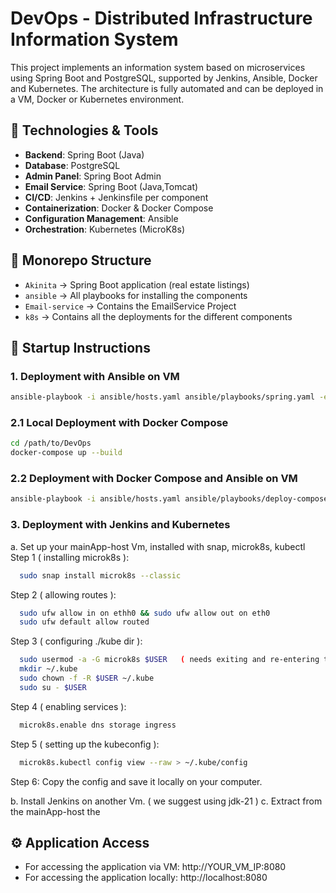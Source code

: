 # DevOps - Distributed Infrastructure Information System

This project implements an information system based on microservices using Spring Boot and PostgreSQL, supported by Jenkins, Ansible, Docker and Kubernetes. The architecture is fully automated and can be deployed in a VM, Docker or Kubernetes environment.

## 🔧 Technologies & Tools

- **Backend**: Spring Boot (Java)
- **Database**: PostgreSQL
- **Admin Panel**: Spring Boot Admin
- **Email Service**: Spring Boot (Java,Tomcat)
- **CI/CD**: Jenkins + Jenkinsfile per component
- **Containerization**: Docker & Docker Compose
- **Configuration Management**: Ansible
- **Orchestration**: Kubernetes (MicroK8s)

## 📁 Monorepo Structure

- `Akinita` → Spring Boot application (real estate listings)
- `ansible` → All playbooks for installing the components
- `Email-service` → Contains the EmailService Project 
- `k8s` → Contains all the deployments for the different components

## 🚀 Startup Instructions

### 1. Deployment with Ansible on VM
```bash
ansible-playbook -i ansible/hosts.yaml ansible/playbooks/spring.yaml -e "vm_ip=YOUR_VM_IP"
```

### 2.1 Local Deployment with Docker Compose

```bash
cd /path/to/DevOps
docker-compose up --build
```

### 2.2 Deployment with Docker Compose and Ansible on VM
```bash
ansible-playbook -i ansible/hosts.yaml ansible/playbooks/deploy-compose.yaml -e "vm_ip=YOUR_VM_IP"
```
### 3. Deployment with Jenkins and Kubernetes
  a. Set up your mainApp-host Vm, installed with snap, microk8s, kubectl
    Step 1 ( installing microk8s ):
  ```bash
    sudo snap install microk8s --classic
  ```
  Step 2 ( allowing routes ):
  ```bash
    sudo ufw allow in on ethh0 && sudo ufw allow out on eth0
    sudo ufw default allow routed    
  ```
  Step 3 ( configuring ./kube dir ):
  ```bash
    sudo usermod -a -G microk8s $USER   ( needs exiting and re-entering the vm )
    mkdir ~/.kube
    sudo chown -f -R $USER ~/.kube
    sudo su - $USER
  ```
  Step 4 ( enabling services ):
  ```bash
    microk8s.enable dns storage ingress
  ```
  Step 5 ( setting up the kubeconfig ):
  ```bash
    microk8s.kubectl config view --raw > ~/.kube/config
  ```
  Step 6:
    Copy the config and save it locally on your computer.
    
    
    
  b. Install Jenkins on another Vm. ( we suggest using jdk-21 )
  c. Extract from the mainApp-host the 
## ⚙️ Application Access
- For accessing the application via VM: http://YOUR_VM_IP:8080
- For accessing the application locally: http://localhost:8080
